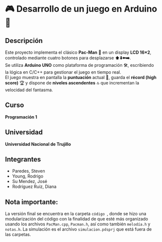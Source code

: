 # 🎮  Desarrollo de un juego en Arduino 🚀

## Descripción
Este proyecto implementa el clásico **Pac-Man** 👻 en un display **LCD 16×2**, controlado mediante cuatro botones para desplazarse **⬆️⬇️⬅️➡️**.  
Se utiliza **Arduino UNO** como plataforma de programación 🛠️, escribiendo la lógica en C/C++ para gestionar el juego en tiempo real.  
El juego muestra en pantalla la **puntuación** actual 🏅, guarda el **récord (high score)** 🏆 y dispone de **niveles ascendentes** 🔝 que incrementan la velocidad del fantasma.

## Curso
**Programación 1**

## Universidad
**Universidad Nacional de Trujillo**

## Integrantes
- Paredes, Steven
- Young, Rodrigo
- Su Mendez, José 
- Rodríguez Ruiz, Diana 

## Nota importante:

La versión final se encuentra en la carpeta ``código ``, donde se hizo una modularización del código con la finalidad de que esté más organizado usando los archivos ``PacMan.cpp``, ``Pacman.h``, así como también ``melodía.h`` y ``notas.h``. La simulación es el archivo ``simulacion.pdsprj`` que está fuera de las carpetas.
